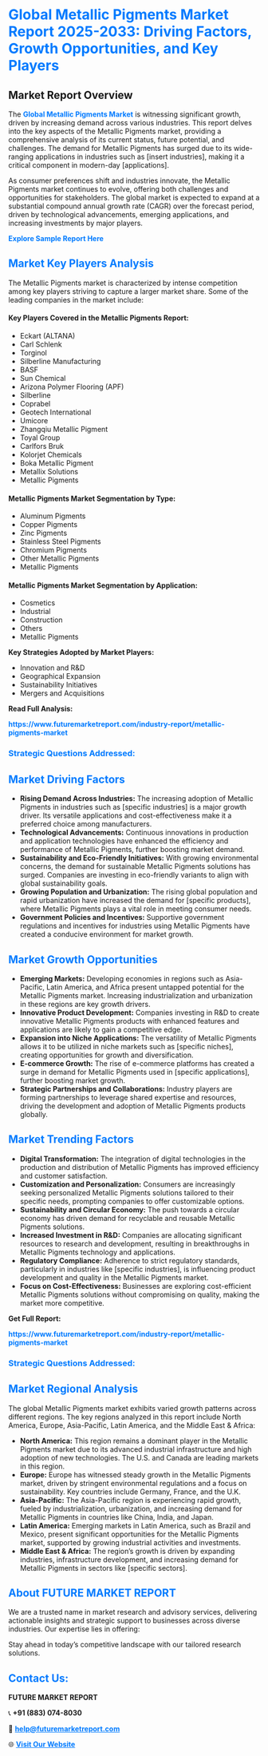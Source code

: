 <h1 style="color: #007BFF;">Global Metallic Pigments Market Report 2025-2033: Driving Factors, Growth Opportunities, and Key Players</h1>

<section id="overview">
<h2>Market Report Overview</h2>
<p>The <a href="https://www.futuremarketreport.com/industry-report/metallic-pigments-market" style="color: #007BFF; text-decoration: none;"><strong>Global Metallic Pigments Market</strong></a> is witnessing significant growth, driven by increasing demand across various industries. This report delves into the key aspects of the Metallic Pigments market, providing a comprehensive analysis of its current status, future potential, and challenges. The demand for Metallic Pigments has surged due to its wide-ranging applications in industries such as [insert industries], making it a critical component in modern-day [applications].</p>
<p>As consumer preferences shift and industries innovate, the Metallic Pigments market continues to evolve, offering both challenges and opportunities for stakeholders. The global market is expected to expand at a substantial compound annual growth rate (CAGR) over the forecast period, driven by technological advancements, emerging applications, and increasing investments by major players.</p>
</section>

<section id="overview">
<p><a href="https://www.futuremarketreport.com/request-sample/reportId=100264" style="color: #007BFF; text-decoration: none;"><strong>Explore Sample Report Here</strong></a></p>
</section>

<section id="key-players">
<h2 style="color: #007BFF;">Market Key Players Analysis</h2>
<p>The Metallic Pigments market is characterized by intense competition among key players striving to capture a larger market share. Some of the leading companies in the market include:</p>
<h4>Key Players Covered in the Metallic Pigments Report:</h4>
<ul><li>Eckart (ALTANA)</li><li>Carl Schlenk</li><li>Torginol</li><li>Silberline Manufacturing</li><li>BASF</li><li>Sun Chemical</li><li>Arizona Polymer Flooring (APF)</li><li>Silberline</li><li>Coprabel</li><li>Geotech International</li><li>Umicore</li><li>Zhangqiu Metallic Pigment</li><li>Toyal Group</li><li>Carlfors Bruk</li><li>Kolorjet Chemicals</li><li>Boka Metallic Pigment</li><li>Metallix Solutions</li><li>Metallic Pigments</li></ul>
<h4>Metallic Pigments Market Segmentation by Type:</h4>
<ul><li>Aluminum Pigments</li><li>Copper Pigments</li><li>Zinc Pigments</li><li>Stainless Steel Pigments</li><li>Chromium Pigments</li><li>Other Metallic Pigments</li><li>Metallic Pigments</li></ul>

<h4>Metallic Pigments Market Segmentation by Application:</h4>
<ul><li>Cosmetics</li><li>Industrial</li><li>Construction</li><li>Others</li><li>Metallic Pigments</li></ul>
<p><strong>Key Strategies Adopted by Market Players:</strong></p>
<ul>
<li>Innovation and R&D</li>
<li>Geographical Expansion</li>
<li>Sustainability Initiatives</li>
<li>Mergers and Acquisitions</li>
</ul>
</section>

<section>
<p><strong>Read Full Analysis: </strong></p><a href="https://www.futuremarketreport.com/industry-report/metallic-pigments-market" style="color: #007BFF; text-decoration: none;"><strong>https://www.futuremarketreport.com/industry-report/metallic-pigments-market</strong></a>
<h3 style="color: #007BFF;">Strategic Questions Addressed:</h3>
</section>

<section id="driving-factors">
<h2 style="color: #007BFF;">Market Driving Factors</h2>
<ul>
<li><strong>Rising Demand Across Industries:</strong> The increasing adoption of Metallic Pigments in industries such as [specific industries] is a major growth driver. Its versatile applications and cost-effectiveness make it a preferred choice among manufacturers.</li>
<li><strong>Technological Advancements:</strong> Continuous innovations in production and application technologies have enhanced the efficiency and performance of Metallic Pigments, further boosting market demand.</li>
<li><strong>Sustainability and Eco-Friendly Initiatives:</strong> With growing environmental concerns, the demand for sustainable Metallic Pigments solutions has surged. Companies are investing in eco-friendly variants to align with global sustainability goals.</li>
<li><strong>Growing Population and Urbanization:</strong> The rising global population and rapid urbanization have increased the demand for [specific products], where Metallic Pigments plays a vital role in meeting consumer needs.</li>
<li><strong>Government Policies and Incentives:</strong> Supportive government regulations and incentives for industries using Metallic Pigments have created a conducive environment for market growth.</li>
</ul>
</section>

<section id="growth-opportunities">
<h2 style="color: #007BFF;">Market Growth Opportunities</h2>
<ul>
<li><strong>Emerging Markets:</strong> Developing economies in regions such as Asia-Pacific, Latin America, and Africa present untapped potential for the Metallic Pigments market. Increasing industrialization and urbanization in these regions are key growth drivers.</li>
<li><strong>Innovative Product Development:</strong> Companies investing in R&D to create innovative Metallic Pigments products with enhanced features and applications are likely to gain a competitive edge.</li>
<li><strong>Expansion into Niche Applications:</strong> The versatility of Metallic Pigments allows it to be utilized in niche markets such as [specific niches], creating opportunities for growth and diversification.</li>
<li><strong>E-commerce Growth:</strong> The rise of e-commerce platforms has created a surge in demand for Metallic Pigments used in [specific applications], further boosting market growth.</li>
<li><strong>Strategic Partnerships and Collaborations:</strong> Industry players are forming partnerships to leverage shared expertise and resources, driving the development and adoption of Metallic Pigments products globally.</li>
</ul>
</section>

<section id="trending-factors">
<h2 style="color: #007BFF;">Market Trending Factors</h2>
<ul>
<li><strong>Digital Transformation:</strong> The integration of digital technologies in the production and distribution of Metallic Pigments has improved efficiency and customer satisfaction.</li>
<li><strong>Customization and Personalization:</strong> Consumers are increasingly seeking personalized Metallic Pigments solutions tailored to their specific needs, prompting companies to offer customizable options.</li>
<li><strong>Sustainability and Circular Economy:</strong> The push towards a circular economy has driven demand for recyclable and reusable Metallic Pigments solutions.</li>
<li><strong>Increased Investment in R&D:</strong> Companies are allocating significant resources to research and development, resulting in breakthroughs in Metallic Pigments technology and applications.</li>
<li><strong>Regulatory Compliance:</strong> Adherence to strict regulatory standards, particularly in industries like [specific industries], is influencing product development and quality in the Metallic Pigments market.</li>
<li><strong>Focus on Cost-Effectiveness:</strong> Businesses are exploring cost-efficient Metallic Pigments solutions without compromising on quality, making the market more competitive.</li>
</ul>
</section>

<section>
<p><strong>Get Full Report: </strong></p><a href="https://www.futuremarketreport.com/industry-report/metallic-pigments-market" style="color: #007BFF; text-decoration: none;"><strong>https://www.futuremarketreport.com/industry-report/metallic-pigments-market</strong></a>
<h3 style="color: #007BFF;">Strategic Questions Addressed:</h3>
</section>


<section id="regional-analysis">
<h2 style="color: #007BFF;">Market Regional Analysis</h2>
<p>The global Metallic Pigments market exhibits varied growth patterns across different regions. The key regions analyzed in this report include North America, Europe, Asia-Pacific, Latin America, and the Middle East & Africa:</p>
<ul>
<li><strong>North America:</strong> This region remains a dominant player in the Metallic Pigments market due to its advanced industrial infrastructure and high adoption of new technologies. The U.S. and Canada are leading markets in this region.</li>
<li><strong>Europe:</strong> Europe has witnessed steady growth in the Metallic Pigments market, driven by stringent environmental regulations and a focus on sustainability. Key countries include Germany, France, and the U.K.</li>
<li><strong>Asia-Pacific:</strong> The Asia-Pacific region is experiencing rapid growth, fueled by industrialization, urbanization, and increasing demand for Metallic Pigments in countries like China, India, and Japan.</li>
<li><strong>Latin America:</strong> Emerging markets in Latin America, such as Brazil and Mexico, present significant opportunities for the Metallic Pigments market, supported by growing industrial activities and investments.</li>
<li><strong>Middle East & Africa:</strong> The region’s growth is driven by expanding industries, infrastructure development, and increasing demand for Metallic Pigments in sectors like [specific sectors].</li>
</ul>
</section>

<footer>
<h2 style="color: #007BFF;">About FUTURE MARKET REPORT</h2>
<p>We are a trusted name in market research and advisory services, delivering actionable insights and strategic support to businesses across diverse industries. Our expertise lies in offering:</p>

<p>Stay ahead in today’s competitive landscape with our tailored research solutions.</p>

<h2 style="color: #007BFF;">Contact Us:</h2>
<p><strong>FUTURE MARKET REPORT</strong></p>
<p>📞 <strong>+91 (883) 074-8030</strong></p>
<p>📧 <strong><a href="mailto:help@futuremarketreport.com" style="color: #007BFF;">help@futuremarketreport.com</a></strong></p>
<p>🌐 <strong><a href="https://www.futuremarketreport.com/" style="color: #007BFF;">Visit Our Website</a></strong></p>
</footer>